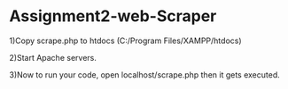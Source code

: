 # Assignment2-web-Scraper

1)Copy scrape.php to htdocs (C:/Program Files/XAMPP/htdocs)

2)Start Apache servers.

3)Now to run your code, open localhost/scrape.php then it gets executed.
